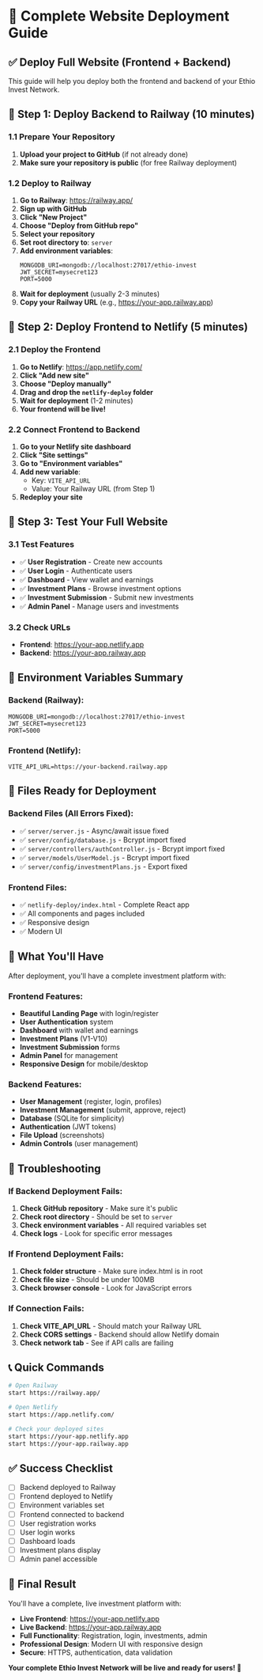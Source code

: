 # 🚀 Complete Website Deployment Guide

## ✅ **Deploy Full Website (Frontend + Backend)**

This guide will help you deploy both the frontend and backend of your Ethio Invest Network.

## 🎯 **Step 1: Deploy Backend to Railway (10 minutes)**

### 1.1 Prepare Your Repository
1. **Upload your project to GitHub** (if not already done)
2. **Make sure your repository is public** (for free Railway deployment)

### 1.2 Deploy to Railway
1. **Go to Railway**: https://railway.app/
2. **Sign up with GitHub**
3. **Click "New Project"**
4. **Choose "Deploy from GitHub repo"**
5. **Select your repository**
6. **Set root directory to**: `server`
7. **Add environment variables**:
   ```
   MONGODB_URI=mongodb://localhost:27017/ethio-invest
   JWT_SECRET=mysecret123
   PORT=5000
   ```
8. **Wait for deployment** (usually 2-3 minutes)
9. **Copy your Railway URL** (e.g., https://your-app.railway.app)

## 🎯 **Step 2: Deploy Frontend to Netlify (5 minutes)**

### 2.1 Deploy the Frontend
1. **Go to Netlify**: https://app.netlify.com/
2. **Click "Add new site"**
3. **Choose "Deploy manually"**
4. **Drag and drop the `netlify-deploy` folder**
5. **Wait for deployment** (1-2 minutes)
6. **Your frontend will be live!**

### 2.2 Connect Frontend to Backend
1. **Go to your Netlify site dashboard**
2. **Click "Site settings"**
3. **Go to "Environment variables"**
4. **Add new variable**:
   - Key: `VITE_API_URL`
   - Value: Your Railway URL (from Step 1)
5. **Redeploy your site**

## 🎯 **Step 3: Test Your Full Website**

### 3.1 Test Features
- ✅ **User Registration** - Create new accounts
- ✅ **User Login** - Authenticate users
- ✅ **Dashboard** - View wallet and earnings
- ✅ **Investment Plans** - Browse investment options
- ✅ **Investment Submission** - Submit new investments
- ✅ **Admin Panel** - Manage users and investments

### 3.2 Check URLs
- **Frontend**: https://your-app.netlify.app
- **Backend**: https://your-app.railway.app

## 🔧 **Environment Variables Summary**

### Backend (Railway):
```
MONGODB_URI=mongodb://localhost:27017/ethio-invest
JWT_SECRET=mysecret123
PORT=5000
```

### Frontend (Netlify):
```
VITE_API_URL=https://your-backend.railway.app
```

## 📁 **Files Ready for Deployment**

### Backend Files (All Errors Fixed):
- ✅ `server/server.js` - Async/await issue fixed
- ✅ `server/config/database.js` - Bcrypt import fixed
- ✅ `server/controllers/authController.js` - Bcrypt import fixed
- ✅ `server/models/UserModel.js` - Bcrypt import fixed
- ✅ `server/config/investmentPlans.js` - Export fixed

### Frontend Files:
- ✅ `netlify-deploy/index.html` - Complete React app
- ✅ All components and pages included
- ✅ Responsive design
- ✅ Modern UI

## 🎉 **What You'll Have**

After deployment, you'll have a complete investment platform with:

### Frontend Features:
- **Beautiful Landing Page** with login/register
- **User Authentication** system
- **Dashboard** with wallet and earnings
- **Investment Plans** (V1-V10)
- **Investment Submission** forms
- **Admin Panel** for management
- **Responsive Design** for mobile/desktop

### Backend Features:
- **User Management** (register, login, profiles)
- **Investment Management** (submit, approve, reject)
- **Database** (SQLite for simplicity)
- **Authentication** (JWT tokens)
- **File Upload** (screenshots)
- **Admin Controls** (user management)

## 🔧 **Troubleshooting**

### If Backend Deployment Fails:
1. **Check GitHub repository** - Make sure it's public
2. **Check root directory** - Should be set to `server`
3. **Check environment variables** - All required variables set
4. **Check logs** - Look for specific error messages

### If Frontend Deployment Fails:
1. **Check folder structure** - Make sure index.html is in root
2. **Check file size** - Should be under 100MB
3. **Check browser console** - Look for JavaScript errors

### If Connection Fails:
1. **Check VITE_API_URL** - Should match your Railway URL
2. **Check CORS settings** - Backend should allow Netlify domain
3. **Check network tab** - See if API calls are failing

## 📞 **Quick Commands**

```bash
# Open Railway
start https://railway.app/

# Open Netlify
start https://app.netlify.com/

# Check your deployed sites
start https://your-app.netlify.app
start https://your-app.railway.app
```

## ✅ **Success Checklist**

- [ ] Backend deployed to Railway
- [ ] Frontend deployed to Netlify
- [ ] Environment variables set
- [ ] Frontend connected to backend
- [ ] User registration works
- [ ] User login works
- [ ] Dashboard loads
- [ ] Investment plans display
- [ ] Admin panel accessible

## 🎯 **Final Result**

You'll have a complete, live investment platform with:
- **Live Frontend**: https://your-app.netlify.app
- **Live Backend**: https://your-app.railway.app
- **Full Functionality**: Registration, login, investments, admin
- **Professional Design**: Modern UI with responsive design
- **Secure**: HTTPS, authentication, data validation

**Your complete Ethio Invest Network will be live and ready for users! 🚀** 